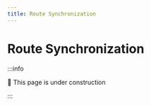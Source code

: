 ```yaml
---
title: Route Synchronization
---
```


# Route Synchronization

:::info

🚧 This page is under construction

:::
